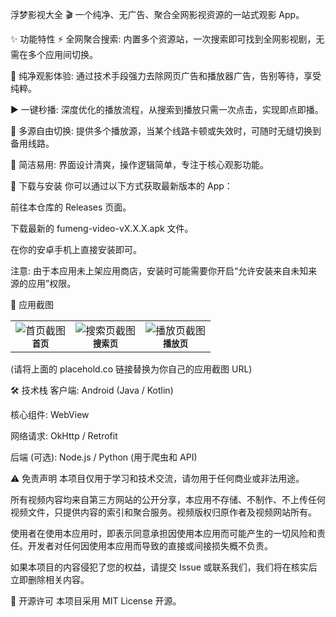 浮梦影视大全 🎬
一个纯净、无广告、聚合全网影视资源的一站式观影 App。

✨ 功能特性
⚡ 全网聚合搜索: 内置多个资源站，一次搜索即可找到全网影视剧，无需在多个应用间切换。

🚫 纯净观影体验: 通过技术手段强力去除网页广告和播放器广告，告别等待，享受纯粹。

▶️ 一键秒播: 深度优化的播放流程，从搜索到播放只需一次点击，实现即点即播。

🔄 多源自由切换: 提供多个播放源，当某个线路卡顿或失效时，可随时无缝切换到备用线路。

📱 简洁易用: 界面设计清爽，操作逻辑简单，专注于核心观影功能。

🚀 下载与安装
你可以通过以下方式获取最新版本的 App：

前往本仓库的 Releases 页面。

下载最新的 fumeng-video-vX.X.X.apk 文件。

在你的安卓手机上直接安装即可。

注意: 由于本应用未上架应用商店，安装时可能需要你开启“允许安装来自未知来源的应用”权限。

📸 应用截图
<table>
<tr>
<td align="center"><img src="https://placehold.co/250x500/111827/E5E7EB?text=首页截图" alt="首页截图"><br><sub><b>首页</b></sub></td>
<td align="center"><img src="https://placehold.co/250x500/111827/E5E7EB?text=搜索页截图" alt="搜索页截图"><br><sub><b>搜索页</b></sub></td>
<td align="center"><img src="https://placehold.co/250x500/111827/E5E7EB?text=播放页截图" alt="播放页截图"><br><sub><b>播放页</b></sub></td>
</tr>
</table>

(请将上面的 placehold.co 链接替换为你自己的应用截图 URL)

🛠️ 技术栈
客户端: Android (Java / Kotlin)

核心组件: WebView

网络请求: OkHttp / Retrofit

后端 (可选): Node.js / Python (用于爬虫和 API)

⚠️ 免责声明
本项目仅用于学习和技术交流，请勿用于任何商业或非法用途。

所有视频内容均来自第三方网站的公开分享，本应用不存储、不制作、不上传任何视频文件，只提供内容的索引和聚合服务。视频版权归原作者及视频网站所有。

使用者在使用本应用时，即表示同意承担因使用本应用而可能产生的一切风险和责任。开发者对任何因使用本应用而导致的直接或间接损失概不负责。

如果本项目的内容侵犯了您的权益，请提交 Issue 或联系我们，我们将在核实后立即删除相关内容。

📄 开源许可
本项目采用 MIT License 开源。
